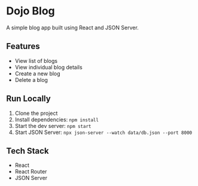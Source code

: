 # Dojo Blog

A simple blog app built using React and JSON Server.

## Features

- View list of blogs
- View individual blog details
- Create a new blog
- Delete a blog

## Run Locally

1. Clone the project
2. Install dependencies: `npm install`
3. Start the dev server: `npm start`
4. Start JSON Server: `npx json-server --watch data/db.json --port 8000`

## Tech Stack

- React
- React Router
- JSON Server
